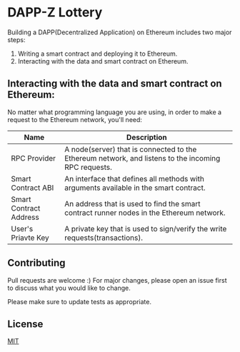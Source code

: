 # DAPP-Z Lottery

Building a DAPP(Decentralized Application) on Ethereum includes two major steps:
1. Writing a smart contract and deploying it to Ethereum.
2. Interacting with the data and smart contract on Ethereum.

## Interacting with the data and smart contract on Ethereum:

No matter what programming language you are using, in order to make a request to the Ethereum network, you'll need:

|Name                  |Description                                                                                        |
|----------------------|---------------------------------------------------------------------------------------------------|
|RPC Provider          |A node(server) that is connected to the Ethereum network, and listens to the incoming RPC requests.|
|Smart Contract ABI    |An interface that defines all methods with arguments available in the smart contract.              |
|Smart Contract Address|An address that is used to find the smart contract runner nodes in the Ethereum network.           |
|User's Priavte Key    |A private key that is used to sign/verify the write requests(transactions).                        |

## Contributing
Pull requests are welcome :) For major changes, please open an issue first to discuss what you would like to change.

Please make sure to update tests as appropriate.

## License
[MIT](https://choosealicense.com/licenses/mit/)
